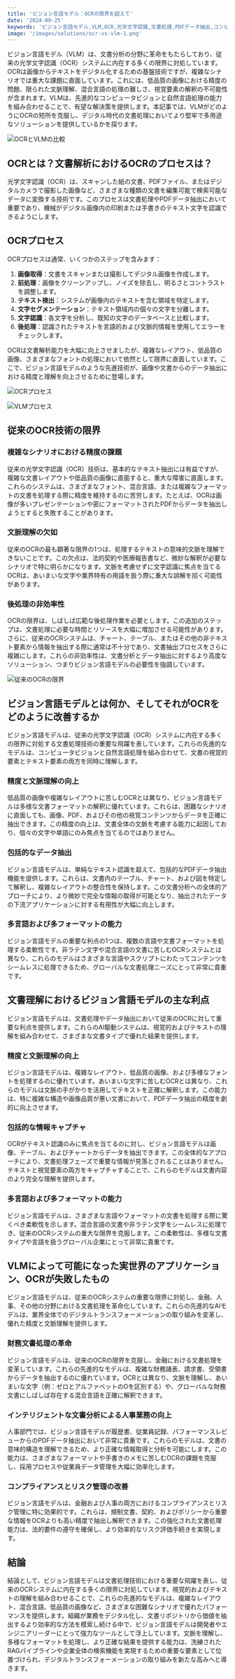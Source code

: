 ```yaml
---
title: 'ビジョン言語モデル：OCRの限界を超えて'
date: '2024-09-25'
keywords: 'ビジョン言語モデル,VLM,OCR,光学文字認識,文書処理,PDFデータ抽出,コンピュータビジョン,自然言語処理,AI文書分析'
image: '/images/solutions/ocr-vs-vlm-1.png'
---
```


ビジョン言語モデル（VLM）は、文書分析の分野に革命をもたらしており、従来の光学文字認識（OCR）システムに内在する多くの限界に対処しています。OCRは画像からテキストをデジタル化するための基盤技術ですが、複雑なシナリオでは重大な課題に直面しています。これには、低品質の画像における精度の問題、限られた文脈理解、混合言語の処理の難しさ、視覚要素の解釈の不可能性が含まれます。VLMは、先進的なコンピュータビジョンと自然言語処理の能力を組み合わせることで、有望な解決策を提供します。本記事では、VLMがどのようにOCRの短所を克服し、デジタル時代の文書処理においてより堅牢で多用途なソリューションを提供しているかを探ります。

![OCRとVLMの比較](/images/solutions/ocr-vs-vlm-1.png)

## OCRとは？文書解析におけるOCRのプロセスは？

光学文字認識（OCR）は、スキャンした紙の文書、PDFファイル、またはデジタルカメラで撮影した画像など、さまざまな種類の文書を編集可能で検索可能なデータに変換する技術です。このプロセスは文書処理やPDFデータ抽出において重要であり、機械がデジタル画像内の印刷または手書きのテキスト文字を認識できるようにします。

## OCRプロセス

OCRプロセスは通常、いくつかのステップを含みます：

1. **画像取得**：文書をスキャンまたは撮影してデジタル画像を作成します。
2. **前処理**：画像をクリーンアップし、ノイズを除去し、明るさとコントラストを調整します。
3. **テキスト検出**：システムが画像内のテキストを含む領域を特定します。
4. **文字セグメンテーション**：テキスト領域内の個々の文字を分離します。
5. **文字認識**：各文字を分析し、既知の文字のデータベースと比較します。
6. **後処理**：認識されたテキストを言語的および文脈的情報を使用してエラーをチェックします。

OCRは文書解析能力を大幅に向上させましたが、複雑なレイアウト、低品質の画像、さまざまなフォントの処理において依然として限界に直面しています。ここで、ビジョン言語モデルのような先進技術が、画像や文書からのデータ抽出における精度と理解を向上させるために登場します。

![OCRプロセス](/images/solutions/ocr-vs-vlm-2.png)

![VLMプロセス](/images/solutions/ocr-vs-vlm-3.png)

## 従来のOCR技術の限界

### 複雑なシナリオにおける精度の課題

従来の光学文字認識（OCR）技術は、基本的なテキスト抽出には有益ですが、複雑な文書レイアウトや低品質の画像に直面すると、重大な障害に直面します。これらのシステムは、さまざまなフォント、混合言語、または複雑なフォーマットの文書を処理する際に精度を維持するのに苦労します。たとえば、OCRは画像が多いプレゼンテーションや密にフォーマットされたPDFからデータを抽出しようとすると失敗することがあります。

### 文脈理解の欠如

従来のOCRの最も顕著な限界の1つは、処理するテキストの意味的文脈を理解できないことです。この欠点は、法的契約や医療報告書など、微妙な解釈が必要なシナリオで特に明らかになります。文脈を考慮せずに文字認識に焦点を当てるOCRは、あいまいな文字や業界特有の用語を扱う際に重大な誤解を招く可能性があります。

### 後処理の非効率性

OCRの限界は、しばしば広範な後処理作業を必要とします。この追加のステップは、文書処理に必要な時間とリソースを大幅に増加させる可能性があります。さらに、従来のOCRシステムは、チャート、テーブル、またはその他の非テキスト要素から情報を抽出する際に通常は不十分であり、文書抽出プロセスをさらに複雑にします。これらの非効率性は、文書分析とデータ抽出に対するより高度なソリューション、つまりビジョン言語モデルの必要性を強調しています。

![従来のOCRの限界](/images/solutions/ocr-vs-vlm-4.png)

## ビジョン言語モデルとは何か、そしてそれがOCRをどのように改善するか

ビジョン言語モデルは、従来の光学文字認識（OCR）システムに内在する多くの限界に対処する文書処理技術の重要な飛躍を表しています。これらの先進的なモデルは、コンピュータビジョンと自然言語処理を組み合わせて、文書の視覚的要素とテキスト要素の両方を同時に理解します。

### 精度と文脈理解の向上

低品質の画像や複雑なレイアウトに苦しむOCRとは異なり、ビジョン言語モデルは多様な文書フォーマットの解釈に優れています。これらは、困難なシナリオに直面しても、画像、PDF、およびその他の視覚コンテンツからデータを正確に抽出できます。この精度の向上は、文書全体の文脈を考慮する能力に起因しており、個々の文字や単語にのみ焦点を当てるのではありません。

### 包括的なデータ抽出

ビジョン言語モデルは、単純なテキスト認識を超えて、包括的なPDFデータ抽出機能を提供します。これらは、文書内のテーブル、チャート、および図を特定して解釈し、複雑なレイアウトの整合性を保持します。この文書分析への全体的アプローチにより、より微妙で完全な情報の取得が可能となり、抽出されたデータの下流アプリケーションに対する有用性が大幅に向上します。

### 多言語および多フォーマットの能力

ビジョン言語モデルの重要な利点の1つは、複数の言語や文書フォーマットを処理する柔軟性です。非ラテン文字や混合言語の文書に苦しむOCRシステムとは異なり、これらのモデルはさまざまな言語やスクリプトにわたってコンテンツをシームレスに処理できるため、グローバルな文書処理ニーズにとって非常に貴重です。

## 文書理解におけるビジョン言語モデルの主な利点

ビジョン言語モデルは、文書処理やデータ抽出において従来のOCRに対して重要な利点を提供します。これらのAI駆動システムは、視覚的およびテキストの理解を組み合わせて、さまざまな文書タイプで優れた結果を提供します。

### 精度と文脈理解の向上

ビジョン言語モデルは、複雑なレイアウト、低品質の画像、および多様なフォントを処理するのに優れています。あいまいな文字に苦しむOCRとは異なり、これらのモデルは文脈の手がかりを活用してテキストを正確に解釈します。この能力は、特に複雑な構造や画像品質が悪い文書において、PDFデータ抽出の精度を劇的に向上させます。

### 包括的な情報キャプチャ

OCRがテキスト認識のみに焦点を当てるのに対し、ビジョン言語モデルは画像、テーブル、およびチャートからデータを抽出できます。この全体的なアプローチにより、文書処理フェーズで重要な情報が見落とされることはありません。テキストと視覚要素の両方をキャプチャすることで、これらのモデルは文書内容のより完全な理解を提供します。

### 多言語および多フォーマットの能力

ビジョン言語モデルは、さまざまな言語やフォーマットの文書を処理する際に驚くべき柔軟性を示します。混合言語の文書や非ラテン文字をシームレスに処理でき、従来のOCRシステムの重大な限界を克服します。この柔軟性は、多様な文書タイプや言語を扱うグローバル企業にとって非常に貴重です。

## VLMによって可能になった実世界のアプリケーション、OCRが失敗したもの

ビジョン言語モデルは、従来のOCRシステムの重要な限界に対処し、金融、人事、その他の分野における文書処理を革命化しています。これらの先進的なAIモデルは、業界全体でのデジタルトランスフォーメーションの取り組みを変革し、優れた精度と文脈理解を提供します。

### 財務文書処理の革命

ビジョン言語モデルは、従来のOCRの限界を克服し、金融における文書処理を変革しています。これらの先進的なモデルは、複雑な財務諸表、請求書、受領書からデータを抽出するのに優れています。OCRとは異なり、文脈を理解し、あいまいな文字（例：ゼロとアルファベットのOを区別する）や、グローバルな財務文書にしばしば存在する混合言語を正確に解釈できます。

### インテリジェントな文書分析による人事業務の向上

人事部門では、ビジョン言語モデルが履歴書、従業員記録、パフォーマンスレビューからのPDFデータ抽出において非常に貴重です。これらのモデルは、文書の意味的構造を理解できるため、より正確な情報取得と分析を可能にします。この能力は、さまざまなフォーマットや手書きのメモに苦しむOCRの課題を克服し、採用プロセスや従業員データ管理を大幅に効率化します。

### コンプライアンスとリスク管理の改善

ビジョン言語モデルは、金融および人事の両方におけるコンプライアンスとリスク管理に特に効果的です。これらは、規制文書、契約、およびポリシーから重要な情報をOCRよりも高い精度で抽出し解釈できます。この強化された文書処理能力は、法的要件の遵守を確保し、より効率的なリスク評価手続きを実現します。

## 結論

結論として、ビジョン言語モデルは文書処理技術における重要な飛躍を表し、従来のOCRシステムに内在する多くの限界に対処しています。視覚的およびテキストの理解を組み合わせることで、これらの先進的なモデルは、複雑なレイアウト、混合言語、低品質の画像など、さまざまな困難なシナリオで優れたパフォーマンスを提供します。組織が業務をデジタル化し、文書リポジトリから価値を抽出するより効率的な方法を模索し続ける中で、ビジョン言語モデルは開発者やエンジニアリーダーにとって強力なツールとして浮上しています。文脈を理解し、多様なフォーマットを処理し、より正確な結果を提供する能力は、洗練されたRAGパイプラインや企業全体の検索機能を実現するための重要な要素として位置づけられ、デジタルトランスフォーメーションの取り組みを新たな高みへと導きます。
